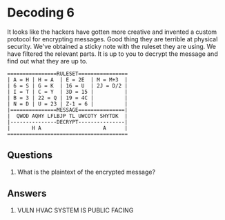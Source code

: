 # Decoding 6
It looks like the hackers have gotten more creative and invented a custom protocol for encrypting messages. Good thing they are terrible at physical security. We've obtained a sticky note with the ruleset they are using. We have filtered the relevant parts. It is up to you to decrypt the message and find out what they are up to.

```
================RULESET================
| A = H | H = A  | E = 2E  | M = M+3  |
| 6 = S | G = K  | 16 = U  | 2J = D/2 |
| I = T | C = Y  | 3D = 15 |          |
| B = 3 | 22 = Q | 19 = 4C |          |
| N = D | U = 23 | Z-1 = 6 |          |
|===============MESSAGE===============|
|  QWOD AQHY LFLBJP TL UWCOTY SHYTDK  |
|---------------DECRYPT---------------|
|       H A                    A      |
=======================================
```

## Questions
1. What is the plaintext of the encrypted message?

## Answers
1. VULN HVAC SYSTEM IS PUBLIC FACING
